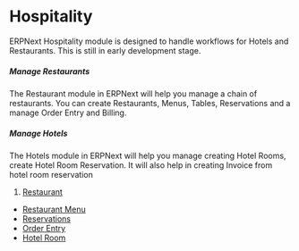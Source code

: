 <!-- add-breadcrumbs -->
# Hospitality

ERPNext Hospitality module is designed to handle workflows for Hotels and Restaurants. This is still in early development stage.

##### Manage Restaurants

The Restaurant module in ERPNext will help you manage a chain of restaurants. You can create Restaurants, Menus, Tables, Reservations and a manage Order Entry and Billing.

##### Manage Hotels

The Hotels module in ERPNext will help you manage creating Hotel Rooms, create Hotel Room Reservation. It will also help in creating Invoice from hotel room reservation

1. [Restaurant](/docs/v13/user/manual/en/hospitality/restaurant)
- [Restaurant Menu](/docs/v13/user/manual/en/hospitality/restaurant-menu)
- [Reservations](/docs/v13/user/manual/en/hospitality/reservations)
- [Order Entry](/docs/v13/user/manual/en/hospitality/order-entry)
- [Hotel Room](/docs/v13/user/manual/en/hospitality/hotel-room)
